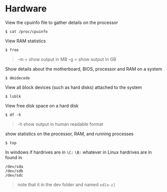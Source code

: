 # Hardware

View the cpuinfo file to gather details on the processor
```
$ cat /proc/cpuinfo
```
View RAM statistics
```
$ free 
```
>-m = show output in MB
> -g = show output in GB

Show details about the motherboard, BIOS, processor and RAM on a system 
```
$ dmidecode 
```
View all block devices (such as hard disks) attached to the system
```
$ lsblk
```
View  free disk space on a hard disk
```
$ df -h
```
> -h show output in human readable format

show statistics on the processor, RAM, and running processes
```
$ top
```
In windows if hardrives are in `\C:` `\B:` whatever in Linux hardrives are in found in 
```
/dev/sda
/dev/sdb
/dev/sdc
```
> note that it in the dev folder and named `sd[a-z]`

